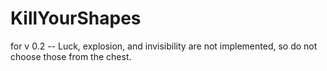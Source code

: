 # KillYourShapes

for v 0.2 -- Luck, explosion, and invisibility are not implemented, so do not choose those from the chest.
